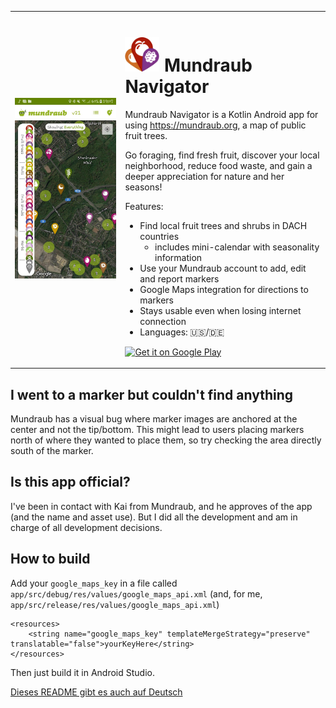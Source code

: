 
<table>
<tr>
<td width="35%">
<img src="images/demo_2020-09-19_en.jpg" alt="Demo of the app">
</td>
<td rowspan="2"  valign="top">

# <img src="app/src/main/res/mipmap-xxxhdpi/ic_launcher.png" alt="Logo of the app" width="55px"> Mundraub Navigator

Mundraub Navigator is a Kotlin Android app for using https://mundraub.org, a map of public fruit trees.

Go foraging, find fresh fruit, discover your local neighborhood, reduce food waste, and gain a deeper appreciation for nature and her seasons!

Features:
- Find local fruit trees and shrubs in DACH countries
    - includes mini-calendar with seasonality information
- Use your Mundraub account to add, edit and report markers
- Google Maps integration for directions to markers
- Stays usable even when losing internet connection
- Languages: 🇺🇸/🇩🇪

<a href='https://play.google.com/store/apps/details?id=xjcl.mundraub&pcampaignid=pcampaignidMKT-Other-global-all-co-prtnr-py-PartBadge-Mar2515-1'><img alt='Get it on Google Play' src='https://play.google.com/intl/en_us/badges/static/images/badges/en_badge_web_generic.png' width="200px"/></a>

</td>
</tr>
</table>

## I went to a marker but couldn't find anything

Mundraub has a visual bug where marker images are anchored at the center and not the tip/bottom. This might lead to users placing markers north of where they wanted to place them, so try checking the area directly south of the marker.

## Is this app official?

I've been in contact with Kai from Mundraub, and he approves of the app (and the name and asset use). But I did all the development and am in charge of all development decisions.

## How to build

Add your `google_maps_key` in a file called `app/src/debug/res/values/google_maps_api.xml` (and, for me, `app/src/release/res/values/google_maps_api.xml`)

    <resources>
        <string name="google_maps_key" templateMergeStrategy="preserve" translatable="false">yourKeyHere</string>
    </resources>

Then just build it in Android Studio.

[Dieses README gibt es auch auf Deutsch](README-de.md)
